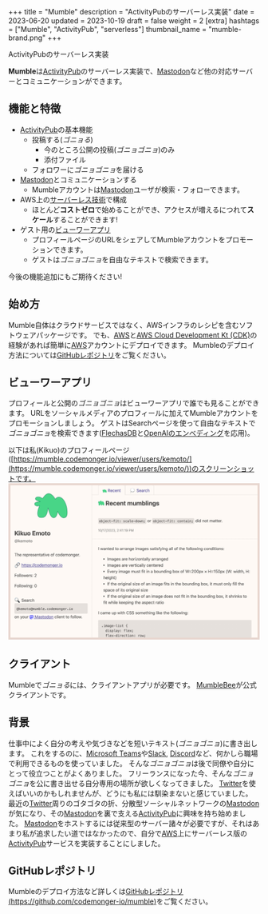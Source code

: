 +++
title = "Mumble"
description = "ActivityPubのサーバーレス実装"
date = 2023-06-20
updated = 2023-10-19
draft = false
weight = 2
[extra]
hashtags = ["Mumble", "ActivityPub", "serverless"]
thumbnail_name = "mumble-brand.png"
+++

ActivityPubのサーバーレス実装

<!-- more -->

**Mumble**は[ActivityPub](https://activitypub.rocks)のサーバーレス実装で、[Mastodon](https://joinmastodon.org/)など他の対応サーバーとコミュニケーションができます。

## 機能と特徴

- [ActivityPub](https://activitypub.rocks)の基本機能
    - 投稿する(_ゴニョる_)
        - 今のところ公開の投稿(_ゴニョゴニョ_)のみ
        - 添付ファイル
    - フォロワーに*ゴニョゴニョ*を届ける
- [Mastodon](https://joinmastodon.org/)とコミュニケーションする
    - Mumbleアカウントは[Mastodon](https://joinmastodon.org/)ユーザが検索・フォローできます。
- AWS上の[サーバーレス技術](https://aws.amazon.com/serverless/)で構成
    - ほとんど**コストゼロ**で始めることができ、アクセスが増えるにつれて**スケール**することができます!
- ゲスト用の[ビューワーアプリ](#ビューワーアプリ)
    - プロフィールページのURLをシェアしてMumbleアカウントをプロモーションできます。
    - ゲストは*ゴニョゴニョ*を自由なテキストで検索できます。

今後の機能追加にもご期待ください!

## 始め方

Mumble自体はクラウドサービスではなく、AWSインフラのレシピを含むソフトウェアパッケージです。
でも、[AWS](https://aws.amazon.com)と[AWS Cloud Development Kt (CDK)](https://aws.amazon.com/cdk/)の経験があれば簡単に[AWS](https://aws.amazon.com)アカウントにデプロイできます。
Mumbleのデプロイ方法については[GitHubレポジトリ](https://github.com/codemonger-io/mumble)をご覧ください。

## ビューワーアプリ

プロフィールと公開の*ゴニョゴニョ*はビューワーアプリで誰でも見ることができます。
URLをソーシャルメディアのプロフィールに加えてMumbleアカウントをプロモーションしましょう。
ゲストはSearchページを使って自由なテキストで*ゴニョゴニョ*を検索できます([FlechasDB](../flechasdb/)と[OpenAIのエンべディング](https://platform.openai.com/docs/models/embeddings)を応用)。

以下は私(Kikuo)のプロフィールページ([https://mumble.codemonger.io/viewer/users/kemoto/](https://mumble.codemonger.io/viewer/users/kemoto/))のスクリーンショットです。
![viewer app](./viewer-app.jpg)

## クライアント

Mumbleで*ゴニョる*には、クライアントアプリが必要です。
[MumbleBee](../mumble-bee/)が公式クライアントです。

## 背景

仕事中によく自分の考えや気づきなどを短いテキスト(_ゴニョゴニョ_)に書き出します。
これをするのに、[Microsoft Teams](https://www.microsoft.com/en-us/microsoft-teams/group-chat-software)や[Slack](https://slack.com/), [Discord](https://discord.com)など、何かしら職場で利用できるものを使っていました。
そんな*ゴニョゴニョ*は後で同僚や自分にとって役立つことがよくありました。
フリーランスになった今、そんな*ゴニョゴニョ*を公に書き出せる自分専用の場所が欲しくなってきました。
[Twitter](https://twitter.com)を使えばいいのかもしれませんが、どうにも私には馴染まないと感じていました。
最近の[Twitter](https://twitter.com)周りのゴタゴタの折、分散型ソーシャルネットワークの[Mastodon](https://joinmastodon.org)が気になり、その[Mastodon](https://joinmastodon.org)を裏で支える[ActivityPub](https://activitypub.rocks)に興味を持ち始めました。
[Mastodon](https://joinmastodon.org)をホストするには従来型のサーバー諸々が必要ですが、それはあまり私が追求したい道ではなかったので、自分で[AWS](https://aws.amazon.com)上にサーバーレス版の[ActivityPub](https://activitypub.rocks)サービスを実装することにしました。

## GitHubレポジトリ

Mumbleのデプロイ方法など詳しくは[GitHubレポジトリ(https://github.com/codemonger-io/mumble)](https://github.com/codemonger-io/mumble)をご覧ください。